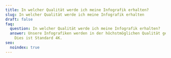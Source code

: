 ```yaml
---
title: In welcher Qualität werde ich meine Infografik erhalten?
slug: In welcher Qualität werde ich meine Infografik erhalten
draft: false
faq:
  question: In welcher Qualität werde ich meine Infografik erhalten?
  answer: Unsere Infografiken werden in der höchstmöglichen Qualität geliefert.
    Dies ist Standard 4K.
seo:
  noindex: true
---
```

